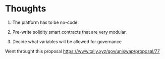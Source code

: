 # Thoughts

1. The platform has to be no-code. 

2. Pre-write solidity smart contracts that are very modular.

3. Decide what variables will be allowed for governance


Went throught this proposal https://www.tally.xyz/gov/uniswap/proposal/77